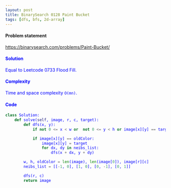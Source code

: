 ```yaml
---
layout: post
title: BinarySearch 0128 Paint Bucket
tags: [dfs, bfs, 2d-array]
---
```


#### Problem statement

<a href="https://binarysearch.com/problems/Paint-Bucket/"> <font color = blue>https://binarysearch.com/problems/Paint-Bucket/

#### Solution
Equal to Leetcode 0733 Flood Fill.

#### Complexity
Time and space complexity `O(mn)`.

#### Code
```python
class Solution:
    def solve(self, image, r, c, target):
        def dfs(x, y):
            if not 0 <= x < w or  not 0 <= y < h or image[x][y] == target: return 

            if image[x][y] == oldColor:
                image[x][y] = target
                for dx, dy in neibs_list: 
                    dfs(x + dx, y + dy)

        w, h, oldColor = len(image), len(image[0]), image[r][c]
        neibs_list = [[-1, 0], [1, 0], [0, -1], [0, 1]]

        dfs(r, c)
        return image
```
